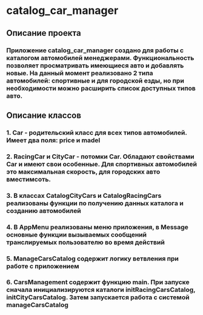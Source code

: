 # catalog_car_manager

## Описание проекта
### Приложение catalog_car_manager создано для работы с каталогом автомобилей менеджерами. Функциональность позволяет просматривать имеющиеся авто и добавлять новые. На данный момент реализовано 2 типа автомобилей: спортивные и для городской езды, но при необходимости можно расширить список доступных типов авто.

## Описание классов
### 1. Car - родительский класс для всех типов автомобилей. Имеет два поля: price и madel
### 2. RacingCar и CityСar - потомки Car. Обладают свойствами Car и имеют свои особенные. Для спортивных автомобилей это максимальная скорость, для городских авто вместимсоть.
### 3. В классах CatalogCityCars и CatalogRacingCars реализованы функции по получению данных каталога и созданию автомобилей
### 4. В AppMenu реализованы меню приложения, в Message основные функции вызываемых сообщений транслируемых пользователю во время действий
### 5. ManageCarsCatalog содержит логику ветвления при работе с приложением
### 6. CarsManagement содержит функцию main. При запуске сначала инициализируются каталоги initRacingCarsCatalog, initCityCarsCatalog. Затем запускается работа с системой manageCarsCatalog